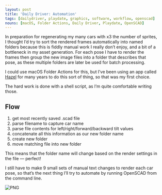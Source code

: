```yaml
---
layout: post
title: 'Daily Driver: Automation'
tags: [dailydriver, playdate, graphics, software, workflow, openscad]
nouns: [macOS, Folder Actions, Daily Driver, Playdate, OpenSCAD]
---
```


In preparation for regenerating my many cars with x3 the number of sprites, I thought I’d try to sort the rendered frames automatically into named folders because this is fiddly manual work I really don’t enjoy, and a bit of a bottleneck in my asset generation. For each pose I have to render the frames then group the new image files into a folder that describes that pose, as these multiple folders are later be used for batch processing.

I could use macOS Folder Actions for this, but I’ve been using an app called [Hazel](https://www.noodlesoft.com/) for many years to do this sort of thing, so that was my first choice.

The hard work is done with a shell script, as I’m quite comfortable writing those.

## Flow

1. get most recently saved .scad file
2. parse filename to capture car name
3. parse file contents for left/right/forward/backward tilt values
4. concatenate all this information as our new folder name
5. create new folder
6. move matching file into new folder

This means that the folder name will change based on the render settings in the file — perfect!

I still have to make 9 small sets of manual text changes to render each car pose, so that’s the next thing I’ll try to automate by running OpenSCAD from the command line.

![PNG](https://cdn.gingerbeardman.com/images/posts/daily-driver-automation.png)
